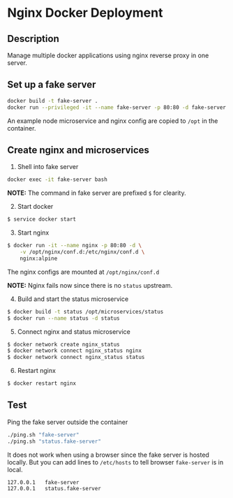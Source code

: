 # Nginx Docker Deployment

## Description

Manage multiple docker applications using nginx reverse proxy in one server.

## Set up a fake server

```bash
docker build -t fake-server .
docker run --privileged -it --name fake-server -p 80:80 -d fake-server
```

An example node microservice and nginx config are copied to `/opt` in the container.

## Create nginx and microservices

1. Shell into fake server

```bash
docker exec -it fake-server bash
```

**NOTE:** The command in fake server are prefixed `$` for clearity.

2. Start docker

```bash
$ service docker start
```

3. Start nginx

```bash
$ docker run -it --name nginx -p 80:80 -d \
    -v /opt/nginx/conf.d:/etc/nginx/conf.d \
    nginx:alpine
```

The nginx configs are mounted at `/opt/nginx/conf.d`

**NOTE:** Nginx fails now since there is no `status` upstream.

4. Build and start the status microservice

```bash
$ docker build -t status /opt/microservices/status
$ docker run --name status -d status
```

5. Connect nginx and status microservice

```bash
$ docker network create nginx_status
$ docker network connect nginx_status nginx
$ docker network connect nginx_status status
```

6. Restart nginx

```bash
$ docker restart nginx
```

## Test

Ping the fake server outside the container

```bash
./ping.sh "fake-server"
./ping.sh "status.fake-server"
```

It does not work when using a browser since the fake server is hosted locally.
But you can add lines to `/etc/hosts` to tell browser `fake-server` is in local.

```
127.0.0.1	fake-server
127.0.0.1	status.fake-server
```
